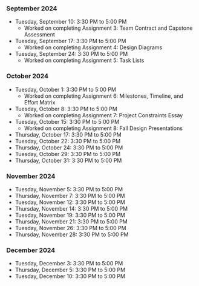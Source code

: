 ### September 2024
- Tuesday, September 10: 3:30 PM to 5:00 PM
  - Worked on completing Assignment 3: Team Contract and Capstone Assessment  
- Tuesday, September 17: 3:30 PM to 5:00 PM
  - Worked on completing Assignment 4: Design Diagrams
- Tuesday, September 24: 3:30 PM to 5:00 PM
  - Worked on completing Assignment 5: Task Lists

### October 2024
- Tuesday, October 1: 3:30 PM to 5:00 PM
  - Worked on completing Assignment 6: Milestones, Timeline, and Effort Matrix  
- Tuesday, October 8: 3:30 PM to 5:00 PM
  - Worked on completing Assignment 7: Project Constraints Essay  
- Tuesday, October 15: 3:30 PM to 5:00 PM
  - Worked on completing Assignment 8: Fall Design Presentations
- Thursday, October 17: 3:30 PM to 5:00 PM  
- Tuesday, October 22: 3:30 PM to 5:00 PM  
- Thursday, October 24: 3:30 PM to 5:00 PM  
- Tuesday, October 29: 3:30 PM to 5:00 PM  
- Thursday, October 31: 3:30 PM to 5:00 PM  

### November 2024
- Tuesday, November 5: 3:30 PM to 5:00 PM  
- Thursday, November 7: 3:30 PM to 5:00 PM  
- Tuesday, November 12: 3:30 PM to 5:00 PM  
- Thursday, November 14: 3:30 PM to 5:00 PM  
- Tuesday, November 19: 3:30 PM to 5:00 PM  
- Thursday, November 21: 3:30 PM to 5:00 PM  
- Tuesday, November 26: 3:30 PM to 5:00 PM  
- Thursday, November 28: 3:30 PM to 5:00 PM  

### December 2024
- Tuesday, December 3: 3:30 PM to 5:00 PM  
- Thursday, December 5: 3:30 PM to 5:00 PM  
- Tuesday, December 10: 3:30 PM to 5:00 PM
